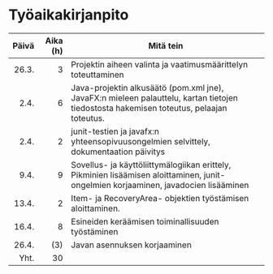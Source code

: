 # Työaikakirjanpito

| Päivä | Aika (h) | Mitä tein                                                                                                                               |
| -----:| --------:| --------------------------------------------------------------------------------------------------------------------------------------- |
| 26.3. | 3        | Projektin aiheen valinta ja vaatimusmäärittelyn toteuttaminen                                                                           |
| 2.4.  | 6        | Java-projektin alkusäätö (pom.xml jne), JavaFX:n mieleen palauttelu, kartan tietojen tiedostosta hakemisen toteutus, pelaajan toteutus. |
| 2.4.  | 2        | junit-testien ja javafx:n yhteensopivuusongelmien selvittely, dokumentaation päivitys                                                   |
| 9.4.  | 9        | Sovellus- ja käyttöliittymälogiikan erittely, Pikminien lisäämisen aloittaminen, junit-ongelmien korjaaminen, javadocien lisääminen     |
| 13.4. | 2        | Item- ja RecoveryArea- objektien työstämisen aloittaminen.                                                                              |
| 16.4. | 8        | Esineiden keräämisen toiminallisuuden työstäminen                                                                                       |
| 26.4. | (3)      | Javan asennuksen korjaaminen                                                                                                            |
|Yht.   |30        |                                                                                                                                         |